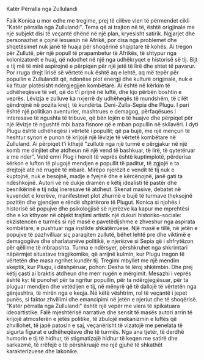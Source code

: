 Katër Përralla nga Zullulandi

Faik Konica u mor edhe me tregime, prej të cilëve vlen të përmendet cikli "Katër përralla nga Zullulandi". Tema që ai trajton në të, është origjinale me një subjekt disi të veçantë dhënë në një plan, kryesisht satirik. Ngjarjet dhe personazhet e çojnë lexuesin në Afrikë, por disa nga problemet dhe shqetësimet nuk janë të huaja për shoqërinë shqiptare të kohës. Ai tregon për Zullutë, për një popull të prapambetur të Afrikës, të shtypur nga kolonizatorët e huaj, që ndodhet në një nga udhëkryqet e historisë së tij. Bijt e tij më të mirë aspirojnë e përpiqen për një jetë të lirë dhe shtet të pavarur. Por rruga drejt lirisë së vërtetë nuk është aq e lehtë, aq më tepër për popullin e Zullulandit që, ndonëse plot energji dhe kulturë origjinale, nuk e ka fituar plotësisht ndërgjegjjen kombëtare. Ai është në kërkim të udhëheqësve të vet, që do t'i prijnë në luftë, dhe kjo përbën boshtin e veprës. Lëvizja e zulluve ka nxjerrë dy udhëheqës të mundshëm, të cilët qëndrojnë në pozita krejt, të kundërta. Deni-Zulla-Sepia dhe Plugu. I pari është një politikan aventurier, mashtrues e demagog, përfaqësues i interesave të ngushta të tribuve, që bën lojën e të huajve dhe përpiqet për një lëvizje të ngushtë mbi baza fisnore që e mban popullin në skllavëri. I dyti Plugu është udhëheqësi i vërtetë i popullit; që pa bujë, me një mençuri të heshtur synon e punon të krijojë një lëvizje të vërtetë kombëtare në Zulluland. Ai përpiqet t'i kthejë "zullutë nga një turmë e përgjakur në një komb me dinjitet dhe atdheun në një vend të bashkuar, të lirë, të qytetëruar e me nder". Vetë emri Plug i heroit të veprës është kuptimplotë, përderisa kërkon e lufton të plugojë mendjen e popullit të paditur, të zgjojë e ta drejtojë atë në rrugëë të mbarë. Mirëpo njerëzit e vendit të tij nuk e kuptojnë, nuk e besojnë, madje e fyejnë dhe e kërcënojnë, janë gati ta ndëshkojnë. Autori vë në dukje dramën e këtij idealisti të pastër dhe besnikërinë e tij ndaj ineresave të atdheut. Skenat masive, debatet në kuvendet e krerëve, manifestmet plot zhurmë e bujë të turmave theksojnë pozitën dhe gjendjen e rëndë shpirtërore të Plugut. Konica si njohës i historisë së popujve dhe psikologjisë së njerëzve ka kapur me mprehtësi dhe e ka kthyxer në objekt trajtimi artistik një dukuri historiko-sociale: ekzistencën e turmës si një masë e pavetëdijshme e zhveshur nga aspirata kombëtare, e pushtuar nga instikte shkatërruese. Një masë e tillë, në jetën e popujve të pazhvilluar siç paraqiten zullutë, bëhet lehtë pre dhe viktimë e demagogëve dhe sharlatanëve politikë, e njerëzve si Sepia që i shfrytëzon për qëllime të mbrapshta. Turma e ndërsyer, përshkruhet nga shkrimtari nëpërmjet situatave tragjikomike, që arrijnë kulmin, kur Plugu tregon të vërtetën dhe masa ngrihet kundër tij. Tregimi mbyllet me një mendim skeptik, kur Plugu, i dëshpëruar, pohon: Desha të lëroj shkëmbin. Dhe prej këtij çasti ai braktis atdheun dhe merr rugën e mërgimit.
Mesazhi i veprës është ky: të punohet për ta ngritur popullin, për ta ndërgjegjësuar, për ta pluguar mendjen dhe vetëdijen e tij, në mënyrë që të dallojë të vërtetën nga gënjeshtra, të mirën nga e keqja. Në këtë vështrim, rol të veçantë i jepet punës, si faktor zhvillimi dhe emancipimi në jetën e njeriut dhe të shoqërisë.
"Katër përralla nga Zullulandi" është një vepër me vlera të spikatuara ideoartistike. Falë mjeshtërisë narrative dhe sensit të masës autori arrin të krijojë atmosferën e jetës politike, të zbulojë mekanizmin e luftës që zhvillohet, të japë patosin e saj, veçanërisht të vizatojë me penelata të sigurta figurat e udhëheqësve dhe të turmës. Nga ana tjetër, të derdhë humorin e tij të hidhur, të stigmatizojë hidhur të keqen me satirë dhe sarkazmë, të rrëfejë e të përshkruajë me një gjuhë të shkathët karakterizuese dhe lakonike.